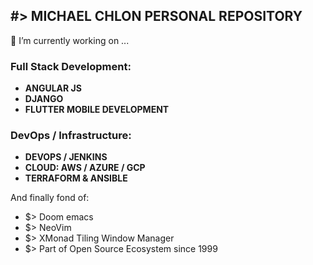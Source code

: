 ## #> MICHAEL CHLON PERSONAL REPOSITORY

🔭 I’m currently working on ...

### Full Stack Development:

- **ANGULAR JS**
- **DJANGO**
- **FLUTTER MOBILE DEVELOPMENT**

### __DevOps / Infrastructure:__

- **DEVOPS / JENKINS**
- **CLOUD: AWS / AZURE / GCP**
- **TERRAFORM & ANSIBLE**

And finally fond of:
- $> Doom emacs
- $> NeoVim
- $> XMonad Tiling Window Manager
- $> Part of Open Source Ecosystem since 1999


<!--
**MrMic/MrMic** is a ✨ _special_ ✨ repository because its `README.md` (this file) appears on your GitHub profile.

Here are some ideas to get you started:

- 🔭 I’m currently working on ...
- 🌱 I’m currently learning ...
- 👯 I’m looking to collaborate on ...
- 🤔 I’m looking for help with ...
- 💬 Ask me about ...
- 📫 How to reach me: ...
- 😄 Pronouns: ...
- ⚡ Fun fact: ...
-->
